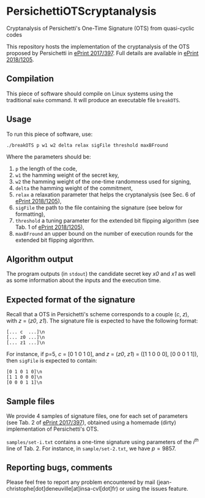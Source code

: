 # PersichettiOTScryptanalysis
Cryptanalysis of Persichetti's One-Time Signature (OTS) from quasi-cyclic codes

This repository hosts the implementation of the cryptanalysis of the OTS proposed by Persichetti in [ePrint 2017/397](https://eprint.iacr.org/2017/397). Full details are available in [ePrint 2018/1205](https://eprint.iacr.org/2018/1205).

## Compilation

This piece of software should compile on Linux systems using the traditional `make` command. It will produce an executable file `breakOTS`.

## Usage

To run this piece of software, use:
```
./breakOTS p w1 w2 delta relax sigFile threshold maxBFround
```

Where the parameters should be:
1. `p` the length of the code,
1. `w1` the hamming weight of the secret key,
1. `w2` the hamming weight of the one-time randomness used for signing,
1. `delta` the hamming weight of the commitment,
1. `relax` a relaxation parameter that helps the cryptanalysis (see Sec. 6 of [ePrint 2018/1205](https://eprint.iacr.org/2018/1205)),
1. `sigFile` the path to the file containing the signature (see below for formatting),
1. `threshold` a tuning parameter for the extended bit flipping algorithm (see Tab. 1 of [ePrint 2018/1205](https://eprint.iacr.org/2018/1205)),
1. `maxBFround` an upper bound on the number of execution rounds for the extended bit flipping algorithm.

## Algorithm output

The program outputs (in `stdout`) the candidate secret key *x0* and *x1* as well as some information about the inputs and the execution time.

## Expected format of the signature

Recall that a OTS in Persichetti's scheme corresponds to a couple (*c*, *z*), with *z* = (*z0*, *z1*).
The signature file is expected to have the following format:
```
[... c  ...]\n
[... z0 ...]\n
[... z1 ...]\n
```
For instance, if p=5, *c* = [0 1 0 1 0], and *z* = (*z0*, *z1*) = ([1 1 0 0 0], [0 0 0 1 1]), then `sigFile` is expected to contain:
```
[0 1 0 1 0]\n
[1 1 0 0 0]\n
[0 0 0 1 1]\n
```

## Sample files

We provide 4 samples of signature files, one for each set of parameters (see Tab. 2 of [ePrint 2017/397](https://eprint.iacr.org/2017/397)), obtained using a homemade (dirty) implementation of Persichetti's OTS.

`samples/set-i.txt` contains a one-time signature using parameters of the $i^{th}$ line of Tab. 2. For instance, in `sample/set-2.txt`, we have $p=9857$.


## Reporting bugs, comments

Please feel free to report any problem encountered by mail (jean-christophe[dot]deneuville[at]insa-cvl[dot]fr) or using the issues feature.
